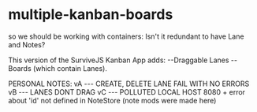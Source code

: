 # multiple-kanban-boards

so we should be working with containers:
Isn't it redundant to have Lane and Notes?

This version of the SurviveJS Kanban App adds:
--Draggable Lanes
--Boards (which contain Lanes).


PERSONAL NOTES:
vA --- CREATE, DELETE LANE FAIL WITH NO ERRORS
vB --- LANES DONT DRAG
vC --- POLLUTED LOCAL HOST 8080 + error about 'id' not defined in NoteStore (note mods were made here)